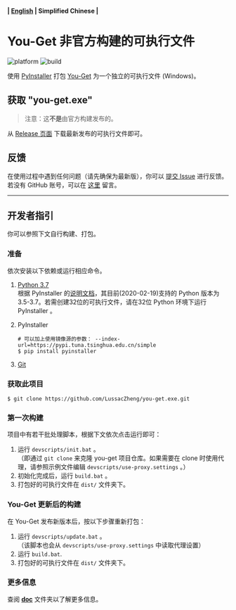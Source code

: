 **| [English](README.md) | Simplified Chinese |**

# You-Get 非官方构建的可执行文件

![platform](https://img.shields.io/badge/platform-windows-brightgreen)
![build](https://img.shields.io/badge/build-200219-blue)

使用 [PyInstaller](https://github.com/pyinstaller/pyinstaller) 打包 [You-Get](https://github.com/soimort/you-get) 为一个独立的可执行文件 (Windows)。

## 获取 "you-get.exe"

> 注意：这**不是**由官方构建发布的。

从 [Release 页面](https://github.com/LussacZheng/you-get.exe/releases) 下载最新发布的可执行文件即可。

## 反馈

在使用过程中遇到任何问题（请先确保为最新版），你可以 [提交 Issue](https://github.com/LussacZheng/you-get.exe/issues) 进行反馈。若没有 GitHub 账号，可以在 [这里](https://blog.lussac.net/archives/315/) 留言。

---

## 开发者指引

你可以参照下文自行构建、打包。

### 准备

依次安装以下依赖或运行相应命令。

1. [Python 3.7](https://www.python.org/downloads/windows/)  
   根据 PyInstaller 的[说明文档](https://github.com/pyinstaller/pyinstaller#requirements-and-tested-platforms)，其目前(2020-02-19)支持的 Python 版本为 3.5-3.7。若需创建32位的可执行文件，请在32位 Python 环境下运行 PyInstaller 。

2. PyInstaller

   ```shell
   # 可以加上使用镜像源的参数： --index-url=https://pypi.tuna.tsinghua.edu.cn/simple
   $ pip install pyinstaller
   ```

3. [Git](https://git-scm.com/) 

### 获取此项目

```shell
$ git clone https://github.com/LussacZheng/you-get.exe.git
```

### 第一次构建

项目中有若干批处理脚本，根据下文依次点击运行即可：

1. 运行 `devscripts/init.bat` 。  
   （即通过 `git clone` 来克隆 you-get 项目仓库。如果需要在 clone 时使用代理，请参照示例文件编辑 `devscripts/use-proxy.settings` 。）
2. 初始化完成后，运行 `build.bat` 。
3. 打包好的可执行文件在 `dist/` 文件夹下。

### You-Get 更新后的构建

在 You-Get 发布新版本后，按以下步骤重新打包：

1. 运行 `devscripts/update.bat` 。  
   （该脚本也会从 `devscripts/use-proxy.settings` 中读取代理设置）
2. 运行 `build.bat`.
3. 打包好的可执行文件在 `dist/` 文件夹下。

### 更多信息

查阅 [**doc**](https://github.com/LussacZheng/you-get.exe/tree/master/doc) 文件夹以了解更多信息。
